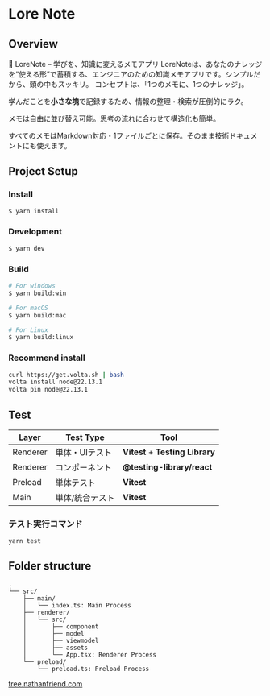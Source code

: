 # Lore Note

## Overview

📘 LoreNote – 学びを、知識に変えるメモアプリ
LoreNoteは、あなたのナレッジを“使える形”で蓄積する、エンジニアのための知識メモアプリです。シンプルだから、頭の中もスッキリ。
コンセプトは、「1つのメモに、1つのナレッジ」。

学んだことを**小さな塊**で記録するため、情報の整理・検索が圧倒的にラク。

メモは自由に並び替え可能。思考の流れに合わせて構造化も簡単。

すべてのメモはMarkdown対応・1ファイルごとに保存。そのまま技術ドキュメントにも使えます。

## Project Setup

### Install

```bash
$ yarn install
```

### Development

```bash
$ yarn dev
```

### Build

```bash
# For windows
$ yarn build:win

# For macOS
$ yarn build:mac

# For Linux
$ yarn build:linux
```

### Recommend install

```bash
curl https://get.volta.sh | bash
volta install node@22.13.1
volta pin node@22.13.1
```

## Test

| Layer    | Test Type       | Tool                             |
| -------- | --------------- | -------------------------------- |
| Renderer | 単体・UIテスト  | **Vitest** + **Testing Library** |
| Renderer | コンポーネント  | **@testing-library/react**       |
| Preload  | 単体テスト      | **Vitest**                       |
| Main     | 単体/統合テスト | **Vitest**                       |

### テスト実行コマンド

`yarn test`

## Folder structure

```
.
└── src/
    ├── main/
    │   └── index.ts: Main Process
    ├── renderer/
    │   └── src/
    │       ├── component
    │       ├── model
    │       ├── viewmodel
    │       ├── assets
    │       └── App.tsx: Renderer Process
    └── preload/
        └── preload.ts: Preload Process
```

[tree.nathanfriend.com
](<https://tree.nathanfriend.com/?s=(%27options!(%27fancy3~fullPath!false~trailingSlash3~rootDot3)~5(%275%27src-main0Main2r6-*src4component48view8assets4App.tsx7R62preload0Preload9%27)~version!%271%27)*%20%20-9*0-*index.ts72%20Process-3!true4-**5source!6enderer7%3A%208model49%5Cn%01987654320-*>)
